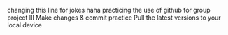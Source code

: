changing this line for jokes haha
practicing the use of github for group project III
Make changes & commit practice
Pull the latest versions to your local device 
